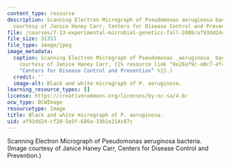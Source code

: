 ```yaml
---
content_type: resource
description: Scanning Electron Micrograph of Pseudomonas aeruginosa bacteria. (Image
  courtesy of Janice Haney Carr, Centers for Disease Control and Prevention.)
file: /courses/7-13-experimental-microbial-genetics-fall-2008/af93dd24cf205e5f686a19b1e214c87c_7-13f08.jpg
file_size: 31353
file_type: image/jpeg
image_metadata:
  caption: Scanning Electron Micrograph of Pseudomonas _aeruginosa_ bacteria. (Image
    courtesy of Janice Haney Carr, {{% resource_link "0e26af9c-a0c7-4f4f-a639-25e940947dfc"
    "Centers for Disease Control and Prevention" %}}.)
  credit: ''
  image-alt: Black and white micrograph of P. aeruginosa.
learning_resource_types: []
license: https://creativecommons.org/licenses/by-nc-sa/4.0/
ocw_type: OCWImage
resourcetype: Image
title: Black and white micrograph of P. aeruginosa.
uid: af93dd24-cf20-5e5f-686a-19b1e214c87c
---
```

Scanning Electron Micrograph of Pseudomonas aeruginosa bacteria. (Image courtesy of Janice Haney Carr, Centers for Disease Control and Prevention.)
